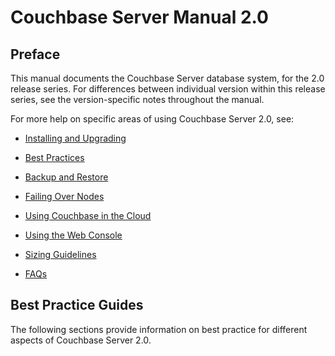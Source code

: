 <a id="couchbase-manual-2-0"></a>

# Couchbase Server Manual 2.0

<a id="couchbase-server-2-0-preface"></a>

## Preface

This manual documents the Couchbase Server database system, for the 2.0 release
series. For differences between individual version within this release series,
see the version-specific notes throughout the manual.

For more help on specific areas of using Couchbase Server 2.0, see:

 * [Installing and
   Upgrading](couchbase-manual-ready.html#couchbase-getting-started)

 * [Best Practices](couchbase-manual-ready.html#couchbase-bestpractice)

 * [Backup and Restore](couchbase-manual-ready.html#couchbase-backup-restore)

 * [Failing Over Nodes](couchbase-manual-ready.html#couchbase-admin-tasks-failover)

 * [Using Couchbase in the
   Cloud](couchbase-manual-ready.html#couchbase-bestpractice-cloud)

 * [Using the Web Console](couchbase-manual-ready.html#couchbase-admin-web-console)

 * [Sizing Guidelines](couchbase-manual-ready.html#couchbase-bestpractice-sizing)

 * [FAQs](couchbase-manual-ready.html#couchbase-faq)

<a id="best-practice-guide"></a>

## Best Practice Guides

The following sections provide information on best practice for different
aspects of Couchbase Server 2.0.



<a id="couchbase-introduction"></a>
